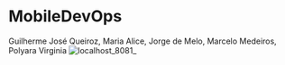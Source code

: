 # MobileDevOps
Guilherme José Queiroz, Maria Alice, Jorge de Melo, Marcelo Medeiros, Polyara Virginia
![localhost_8081_](https://github.com/GuilhermeJQA/AppDeMusicas/assets/101995065/ab46bda0-0a20-4809-9b20-8c79a9af2c43)
